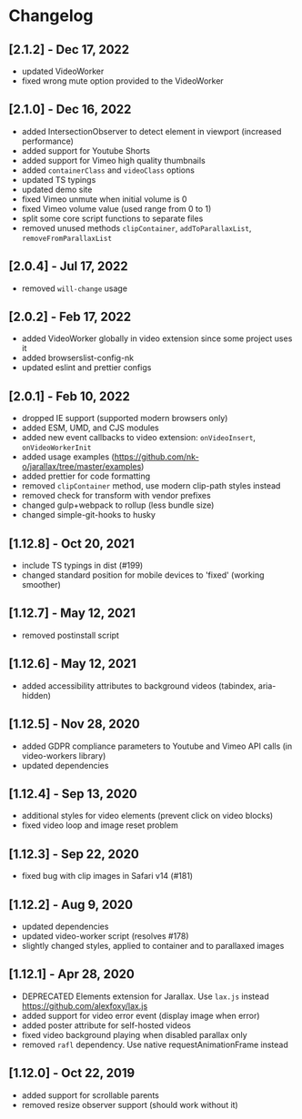 # Changelog

## [2.1.2] - Dec 17, 2022

- updated VideoWorker
- fixed wrong mute option provided to the VideoWorker

## [2.1.0] - Dec 16, 2022

- added IntersectionObserver to detect element in viewport (increased performance)
- added support for Youtube Shorts
- added support for Vimeo high quality thumbnails
- added `containerClass` and `videoClass` options
- updated TS typings
- updated demo site
- fixed Vimeo unmute when initial volume is 0
- fixed Vimeo volume value (used range from 0 to 1)
- split some core script functions to separate files
- removed unused methods `clipContainer`, `addToParallaxList`, `removeFromParallaxList`

## [2.0.4] - Jul 17, 2022

- removed `will-change` usage

## [2.0.2] - Feb 17, 2022

- added VideoWorker globally in video extension since some project uses it
- added browserslist-config-nk
- updated eslint and prettier configs

## [2.0.1] - Feb 10, 2022

- dropped IE support (supported modern browsers only)
- added ESM, UMD, and CJS modules
- added new event callbacks to video extension: `onVideoInsert`, `onVideoWorkerInit`
- added usage examples (<https://github.com/nk-o/jarallax/tree/master/examples>)
- added prettier for code formatting
- removed `clipContainer` method, use modern clip-path styles instead
- removed check for transform with vendor prefixes
- changed gulp+webpack to rollup (less bundle size)
- changed simple-git-hooks to husky

## [1.12.8] - Oct 20, 2021

- include TS typings in dist (#199)
- changed standard position for mobile devices to 'fixed' (working smoother)

## [1.12.7] - May 12, 2021

- removed postinstall script

## [1.12.6] - May 12, 2021

- added accessibility attributes to background videos (tabindex, aria-hidden)

## [1.12.5] - Nov 28, 2020

- added GDPR compliance parameters to Youtube and Vimeo API calls (in video-workers library)
- updated dependencies

## [1.12.4] - Sep 13, 2020

- additional styles for video elements (prevent click on video blocks)
- fixed video loop and image reset problem

## [1.12.3] - Sep 22, 2020

- fixed bug with clip images in Safari v14 (#181)

## [1.12.2] - Aug 9, 2020

- updated dependencies
- updated video-worker script (resolves #178)
- slightly changed styles, applied to container and to parallaxed images

## [1.12.1] - Apr 28, 2020

- DEPRECATED Elements extension for Jarallax. Use `lax.js` instead <https://github.com/alexfoxy/lax.js>
- added support for video error event (display image when error)
- added poster attribute for self-hosted videos
- fixed video background playing when disabled parallax only
- removed `rafl` dependency. Use native requestAnimationFrame instead

## [1.12.0] - Oct 22, 2019

- added support for scrollable parents
- removed resize observer support (should work without it)
